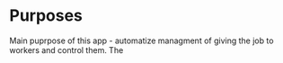 # Purposes

Main puprpose of this app - automatize managment of giving the job to workers and control them.
The 
